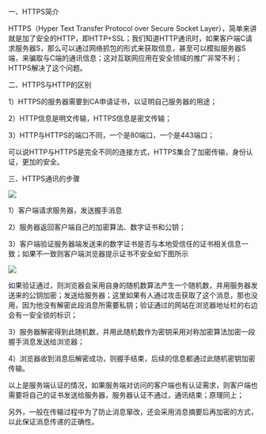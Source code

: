 <div id="cnblogs_post_body" class="blogpost-body">

一、HTTPS简介

HTTPS（Hyper Text Transfer Protocol over Secure Socket Layer），简单来讲就是加了安全的HTTP，即HTTP+SSL；我们知道HTTP通讯时，如果客户端C请求服务器S，那么可以通过网络抓包的形式来获取信息，甚至可以模拟服务器S端，来骗取与C端的通讯信息；这对互联网应用在安全领域的推广非常不利；HTTPS解决了这个问题。

二、HTTPS与HTTP的区别

1）HTTPS的服务器需要到CA申请证书，以证明自己服务器的用途；

2）HTTP信息是明文传输，HTTPS信息是密文传输；

3）HTTP与HTTPS的端口不同，一个是80端口，一个是443端口；

可以说HTTP与HTTPS是完全不同的连接方式，HTTPS集合了加密传输，身份认证，更加的安全。

三、HTTPS通讯的步骤

![](http://images2015.cnblogs.com/blog/341379/201609/341379-20160902110728652-1454806208.png)

1）客户端请求服务器，发送握手消息

2）服务器返回客户端自己的加密算法、数字证书和公钥；

3）客户端验证服务器端发送来的数字证书是否与本地受信任的证书相关信息一致；如果不一致则客户端浏览器提示证书不安全如下图所示

![](http://images2015.cnblogs.com/blog/341379/201609/341379-20160902112104777-468176329.png)

如果验证通过，则浏览器会采用自身的随机数算法产生一个随机数，并用服务器发送来的公钥加密；发送给服务器；这里如果有人通过攻击获取了这个消息，那也没用，因为他没有解密此段消息所需要私钥；验证通过的网站在浏览器地址栏的右边会有一安全锁的标识；

3）服务器解密得到此随机数，并用此随机数作为密钥采用对称加密算法加密一段握手消息发送给浏览器；

4）浏览器收到消息后解密成功，则握手结束，后续的信息都通过此随机密钥加密传输。

以上是服务端认证的情况，如果服务端对访问的客户端也有认证需求，则客户端也需要将自己的证书发送给服务器，服务器认证不通过，通讯结束；原理同上；

另外，一般在传输过程中为了防止消息窜改，还会采用消息摘要后再加密的方式，以此保证消息传递的正确性。

</div>